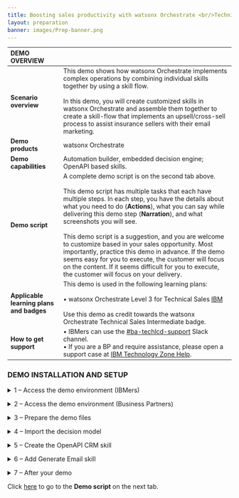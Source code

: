 ```yaml
---
title: Boosting sales productivity with watsonx Orchestrate <br/>Technical Sales Level 3 demo
layout: preparation
banner: images/Prep-banner.png
---
```


<span id="place1"></span>

<span id="top"></span>

<inline-notification text="<strong><strong>Attention: Safari users.</strong> Please use Firefox or Chrome to do this demo."></inline-notification>

| **DEMO OVERVIEW** | | 
| :---         | :--- |
| **Scenario overview** | This demo shows how watsonx Orchestrate implements complex operations by combining individual skills together by using a skill flow. <br/><br/> In this demo, you will create customized skills in watsonx Orchestrate and assemble them together to create a skill-flow that implements an upsell/cross-sell process to assist insurance sellers with their email marketing. |
| **Demo products** | watsonx Orchestrate |
| **Demo capabilities** | Automation builder, embedded decision engine; OpenAPI based skills.|
| **Demo script** | A complete demo script is on the second tab above. <br/><br/> This demo script has multiple tasks that each have multiple steps. In each step, you have the details about what you need to do (**Actions**), what you can say while delivering this demo step (**Narration**), and what screenshots you will see.<br/><br/>This demo script is a suggestion, and you are welcome to customize based in your sales opportunity. Most importantly, practice this demo in advance. If the demo seems easy for you to execute, the customer will focus on the content. If it seems difficult for you to execute, the customer will focus on your delivery. |
| **Applicable learning plans and badges** | This demo is used in the following learning plans:<br/><br/>• watsonx Orchestrate Level 3 for Technical Sales <a href="https://yourlearning.ibm.com/activity/PLAN-B4BFAE1FED99" target="_blank" rel="noreferrer">IBM</a> <br/><br/> Use this demo as credit towards the watsonx Orchestrate Technical Sales Intermediate badge. |
| **How to get support** | • IBMers can use the <a href="https://ibm.enterprise.slack.com/archives/C06HT5PHLN9" target="_blank" rel="noreferrer">#ba-techlcd-support</a> Slack channel.<br/> • If you are a BP and require assistance, please open a support case at <a href="https://techzone.ibm.com/help" target="_blank" rel="noreferrer">IBM Technology Zone Help</a>.<br/>|

### **DEMO INSTALLATION AND SETUP**
<details markdown="1">

<summary>1 –  Access the demo environment (IBMers)</summary>
This demo can be performed on any tenant where the user has the builder role. For new watsonx Orchestrate users, request access by submitting a request <a href="https://forms.monday.com/forms/dc4f2e5c205f756bee82204f8b57705d?r=use1" target="_blank" rel="noreferrer">here</a>. You will receive an email once you have been onboarded onto a suitable tenant, but please allow 48 hours for your request to be processed.

Based on your role and requirements, you will be onboarded onto a sales demonstration tenant or an enablement tenant. Enablement tenants provide short-term access (two week maximum) for enablement purposes.

Once you have received your onboarding email, use your IBM ID to log into your assigned tenant here.

Users with access to multiple tenants (demo environments) should ensure they select a tenant where they have the Builder role. Please use the <a href="https://ibm.enterprise.slack.com/archives/C06HT5PHLN9" target="_blank" rel="noreferrer">#ba-techlcd-support</a>  Slack channel if you require assistance.

**[Go to top](#top)**

<br/>
</details>
<p/>

<details markdown="1">
<summary>2 – Access the demo environment (Business Partners)</summary>

If you do not have access to a tenant, you can request access by submitting a request <a href="https://forms.monday.com/forms/dc4f2e5c205f756bee82204f8b57705d?r=use1" target="_blank" rel="noreferrer">here</a>. You will receive an email once you have been onboarded onto a suitable tenant, but please allow 48 hours for your request to be processed.

Once you have received your onboarding email, use your IBM ID to log into your assigned tenant <a href="https://dl.watson-orchestrate.ibm.com/home" target="_blank" rel="noreferrer">here</a>.


**[Go to top](#top)**

<br/>
</details>
<p/>
<details markdown="1">
<summary>3 – Prepare the demo files</summary>

### 3.1 – macOS: prepare the decision model archive file
This demo uses a decision model and skills based on OpenAPI specifications. As the demo is performed on a shared tenant, you must import your own copied of the decision model and API’s that are required to complete it.

<inline-notification text="You <u>must</u> RENAME the file you download, so it’s imperative to go through all of these steps."></inline-notification>

1.	Download the decision model file:  <a href="./files/L3_Upsell_Master.zip" target="_blank" rel="noreferrer">L3_Upsell_Master.zip</a>. 
2.	Open a **Terminal** window at the download location.
3.	Enter the following command to unzip the decision model, this creates a directory called **L3_Upsell_Master**:<br/><code> unzip L3_Upsell_Master.zip </code>
4. Rename the top-level directory adding your initials combined with today’s date to ensure that your project name is unique as shown in this example:<br/><code>mv L3_Upsell L3_Upsell_XXddmmyy</code><br/> <inline-notification text="The top-level directory name will determine the name of your decision project once it is imported."></inline-notification>
5.	Compress your renamed folder using the following command as an example.<br> <code>zip -r L3_Upsell_XXddmmyy.zip L3_Upsell_XXddmmyy  </code>

### 3.2 – Windows: prepare the decision model archive file
<inline-notification text="You <u>must</u> RENAME the file you download, so it’s imperative to go through all of these steps."></inline-notification>

Windows does not include a built-in utility for working with zip files. The examples below use 7-Zip, which is a free, open-source utility. Download and install 7-Zip, then add the executable (7z.exe) to your path so it can be used from a command prompt.  

1.	Download the decision model file: <a href="./files/L3_Upsell_Master.zip" target="_blank" rel="noreferrer">L3_Upsell_Master.zip</a>.
2.	Open a Command Prompt at the download location.
3.	Enter the following command to unzip the decision model, this creates a directory called L3_Upsell_Master<br/><code> 7z x L3_Upsell_Master.zip </code>
4.	Rename the top-level directory adding your initials combined with today’s date to ensure that your project name is unique as shown in this example:<br/> <code>ren L3_Upsell L3_Upsell_XXddmmyy</code> <inline-notification text="The top level directory name will determine the name of your decision project once it is imported."></inline-notification>
5.	Compress your renamed folder using the following command as an example:<br/><code>7z a -r L3_Upsell_XXddmmyy.zip L3_Upsell_XXddmmyy</code>

### 3.3 – Prepare OpenAPI files
The OpenAPI file must be updated before it can be used to import a new skill because watsonx Orchestrate uses attributes from the OpenAPI file as the unique ID for the skill. Since other users have already imported the skill from the OpenAPI file, changes must be made to ensure uniqueness and prevent errors.

Use a code editor (Microsoft VSCode is recommended) to edit the OpenAPI file by performing the following steps:

1. Download the OpenAPI file:  <a href="./files/L3_OpenAPI.yml" target="_blank" rel="noreferrer">L3_OpenAPI.yml</a> and open it in your editor.
2. In a multi-user environment, unique values for the API attributes must be provided. There are five attributes in two groups that must be updated: **title** and **description** in the **info** section **(A)** and **description, summary** and **operationId** in the **paths** section **(B)**.<br/><img src="images/Prep-3-3-2.png" width="800"/><br/><br/>
3. Modify the title and description on **lines 3 and 4 (A)** by appending your initials and date as shown in the image below. In this example **“GB010524”** was used, but create your own reference based on your initial and today’s date. Take note of whatever reference you add, you will need it to use it to filter catalog search results later in the demonstration.<br/><img src="images/Prep-3-3-3.png" width="800" /><br/><br/>
4. Modify the **summary, description** and **operationId** fields on lines **14, 15 and 16 (B)**.  For the **summary** and **description** fields, append your initials and date as shown. The **operationId** field <u>cannot</u> contain a space, so instead add a period (.) followed by your initials and date. <br/><img src="images/Prep-3-3-4.png" width="800" /><br/><br/>
5. Save the updated file.

**[Go to top](#top)**
<br/>

</details>
<p/>

<details markdown="1">
<summary>4 – Import the decision model</summary>

1.	From the watsonx Orchestrate home page click Automations. 
2. Click Create automation.
3. Perform the following steps:<br/>A. Select **Import automation**,<br/>B. Click **Browse**. <br/><img src="images/Prep-4-3.png" width="800" /><br/><br/>
4. Use the file browser to select the zip file **L3_Upsell_XXddmmyy.zip** that you created earlier and click **Open**. <inline-notification text="Ensure you select the updated zip file, the directory will contain the original zip file and the expanded directory."></inline-notification><img src="images/Prep-4-4.png" width="800" /><br/><br/>
5. Click **Import** to open the decision model.<br/><img src="images/Prep-4-5.png" width="800" /><br/><br/>
6. Select the **Operations** tab from the top.<br/><img src="images/Prep-4-6.png" width="800" /><br/><br/>
7. Click **Create operation**. <br/><img src="images/Prep-4-7.png" width="800" />
8. Enter a unique **Operation name** into the panel that opens on the right. <inline-notification text="Use an operation name with the same name as your project name to ensure that it is unique. Your project name will already include your initials and today’s date."></inline-notification> <img src="images/Prep-4-8.png" width="800" /><br/><br/>
9. Click the **Component** drop down and select **Product Upsell (A)**, then click **Save (B)**.<br/><img src="images/Prep-4-9.png" width="800" />
10. Click **Share changes**.<br><img src="images/Prep-4-10.png" width="800" />
11. Click **Share**.<br/><img src="images/Prep-4-11.png" width="800" /><br/><br/>
12. Optionally, enter a comment (for example **“Added operation.”**) then click **Share**. <inline-notification text="In a multi-user environment, this comment would be used to summarize the changes made so that other users can load your changes into their session."></inline-notification>  <img src="images/Prep-4-12.png" width="800" /><br/><br/>
13. Click the navigation link in the top-left corner to return to your decision model. <inline-notification text="Your link will show the name that you chose for your project, for example <strong>L3_Upsell_XXddmmyy.</strong>"></inline-notification> <img src="images/Prep-4-13.png" width="800" /><br/><br/>
14. Select on the **History** tab from the top. <br/><img src="images/Prep-4-14.png" width="800" /><br/><br/>
15. Click on the **Version** link that corresponds to the most recent update in the **View history** table. <br/><img src="images/Prep-4-15.png" width="800" /><br/><br/>
16. When the **Create a version** window opens, enter **“1.0.0”** in the **Name** field **(A)**, then click **Create (B)**. <br/><img src="images/Prep-4-16.png" width="800" /><br/><br/>
17. Select the **Publish** tab. <br/><img src="images/Prep-4-17.png" width="800" /><br/><br/>
18. Expand the **twisty (A)** in the publish section to show the details of **Version 1.0.0**, then click **Publish (B)**. <br/><img src="images/Prep-4-18.png" width="800" /><br/><br/>
19. When the **Publish automation** window opens, click **Publish**. <br/><img src="images/Prep-4-19.png" width="800" /><br/><br/>
20. Click the **hamburger navigation** menu icon **(A)**, then select **Skills and Apps (B)** from the left menu. <br/><img src="images/Prep-4-20.png" width="800" /><br/><br/>
21. If the **Learn to add and enhance skills** window opens, you can simply close it by clicking **Skip tour**.  <br/><img src="images/Prep-4-21.png" width="800" /><br/><br/>
22. Select the **Skills tab (A)**, enter the unique name given to your decision model in the **search field (B)**, then press **Enter**. <br/><img src="images/Prep-4-22.png" width="800" /><br/><br/>
23. Locate the skill created by publishing your decision model and click the **ellipsis** (three vertical dots) **(A)** that correspond to the model, then select **Enhance this skill (B)**. <br/><img src="images/Prep-4-23.png" width="800" /><br/><br/>
24. When the **Enhance this skill window opens**, click **Publish**.<br/><img src="images/Prep-4-24.png" width="800" /><br/><br/>
25. A message should appear on the top right-hand side of the screen that says **Published successful**.  Click the **navigation hamburger** menu icon **(A)**, and then select **Skills catalog (B)** from the left menu.<br/><img src="images/Prep-4-25.png" width="800" /><br/><br/>
26. Enter the unique name given to your decision model in the **Search field (A)** (the field with the magnifying glass), press **Enter** key, then click on the **App tile (B)**. <inline-notification text="This contains the name of your decision project in the format <strong>L3_Upsell_XXddmmyy.</strong>"></inline-notification> <br/><img src="images/Prep-4-26.png" width="800" /><br/><br/>
27. When your skill appears, click **Add skill** on the tile that corresponds to your decision model. <br/><img src="images/Prep-4-27.png" width="800" /><br/><br/>
28. Click the **navigation hamburger** menu icon **(A)** and select **Chat (B)** from the left menu. <br/><img src="images/Prep-4-28.png" width="800" /><br/><br/>
29. Click on the tile corresponding to your recently added skill that contains your decision model name. For example, **L3_Upsell_GB050324**.  <br/><img src="images/Prep-4-29.png" width="800" /><br/><br/><inline-notification text="The skill starts and invokes the decision model."></inline-notification> 
30. Enter a name for the customer into the **name** field; for example, **“James” (A)**, then click **Apply (B)** to submit the form for processing. <inline-notification text="If a name is not provided an error will be shown."></inline-notification>  <img src="images/Prep-4-30.png" width="800" /><br/><br/>
31. The decision model returns the default prompt. Preparation for this decision model is now complete. <br/><img src="images/Prep-4-31.png" width="800" /><br/><br/>
32. Clear the output from the chat window by clicking the **broom** icon.  <br/><img src="images/Prep-4-32.png" width="800" /><br/><br/>
33. Select the **checkbox (A)** then click **Clear history (B)**.<br/> <img src="images/Prep-4-33.png" width="800" /><br/><br/>

**[Go to top](#top)**

<br/>
</details>
<p/>

<details markdown="1">
<summary>5 – Create the OpenAPI CRM skill</summary>
Using the OpenAPI file that you previously updated, create the CRM skill required for this demo.

1. Click the **navigation hamburger** menu icon **(A)**, then select **Skills and apps (B)** in the **Build** section from the left menu.<br/><img src="images/Prep-5-1.png" width="800" /><br/><br/>
2. Select the **Skills tab (A)**, then click **Add skills (B)**.<br/><img src="images/Prep-5-2.png" width="800" /><br/><br/>
3. Select the **From file tab (A)** and in the **Import a skill** file section, click on **Drag and drop files here or click to upload** link **(B)**.<br/><img src="images/Prep-5-3.png" width="800" /><br/><br/>
4. Select your modified OpenAPI file and click **Next**.<br/><img src="images/Prep-5-4.png" width="800" /><br/><br/><inline-notification text="If you encounter an error at this step, check the operationId in your OpenAPI file doesn't contain spaces. Refer back to section 3 for an example of how to set the operationId."></inline-notification>
5. In the **Choose skills section**, select the checkbox for the skill **(A)**, then on the bottom-right corner of the screen, click **Add (B)**.  <inline-notification text=" A message should appear on the top right-hand side of the screen indicating that the skill was successfully added."></inline-notification> <img src="images/Prep-5-5.png" width="800" /><br/><br/>
6. Select the **Skills** tab.<br/><img src="images/Prep-5-6.png" width="800" /><br/><br/>
7. Perform the following steps: <br/>A. Enter the unique reference given to your skill when you were updating the file into the filter panel, then press **Enter**. <br/>B. Locate the skill **Get Customers with recent life events** and click the ellipsis (three vertical dots) in the right-hand column. <br/>C. Click **Enhance this skill**.<br/><img src="images/Prep-5-7.png" width="800" /><br/><br/>
8. At the bottom right-hand side of the screen, click **Publish**.<br/><img src="images/Prep-5-8.png" width="800" /><br/><br/>
9. Click the **navigation hamburger** menu icon **(A)**, then select **Skills catalog (B)** from the left menu.<br/><img src="images/Prep-5-9.png" width="800" /><br/><br/>
10. Enter the unique reference that you used when updating the file into the **search filed (A)**, and press **Enter**. When the results are filtered, click on the **CRM** tile that contains your unique identifier **(B)**.<img src="images/Prep-5-10.png" width="800" /><br/><br/>
11. In the top-right corner of the screen, click **Connect app**.<br/><img src="images/Prep-5-11.png" width="800" /><br/><br/>
12. Enter credentials (any combination of **username (A)** and **password (B)** will work) and click **Connect app (C)**.  <inline-notification text=" A message will appear in the top-right hand corner of the screen to confirm that you are connected."></inline-notification> <img src="images/Prep-5-12.png" width="800" /><br/><br/>
13. Click **Add skill+** on the **Get Customers with recent life events …** skill tile **(A)**. A message will appear to confirm the skill has been added.<br/><img src="images/Prep-5-13.png" width="800" /><br/><br/>
14. Click the **hamburger navigation** menu icon **(A)**, then select **Chat (B)** from the left menu.<br/><img src="images/Prep-5-14.png" width="800" /><br/><br/>
15. Confirm that two tiles **(A & B)** are present below the watsonx Orchestrate chat window. The **Get Customers with recent life events** skill represents the OpenAPI skill, and **L3_Upsell** represents the decision model you previously imported.<br/><img src="images/Prep-5-15.png" width="800" /><br/><br/>

**[Go to top](#top)**

<br/>
</details>
<p/>

<details markdown="1">
<summary>6 – Add Generate Email skill</summary>
From the skills catalog, add the built in ‘Generate an email’ skill, required for this demo.

1. Click the **navigation hamburger** menu icon **(A)**, then select **Skills catalog (B)** from the left menu. <br/><img src="images/Prep-6-1.png" width="800" /><br/><br/>
2. Type **“watsonx”** into the **Search field (A)** (the field with the magnifying glass), press **Enter** key, then click on the **App tile (B)**.<br/><img src="images/Prep-6-2.png" width="800" /><br/><br/>
3. In the top-right corner of the screen, click **Connect app**.<br/><img src="images/Prep-6-3.png" width="800" /><br/><br/>
4. Enter a **Bearer Token (A)** (any value will work), then click **Connect app (B)**.<br/><img src="images/Prep-6-4.png" width="800" /><br/><br/>
5. Click **Add skill +** on the **Generate an email** tile **(A)**. A message will appear to confirm the skill has been added.<br/><br/>
 
**[Go to top](#top)**

<br/>
</details>
<p/> 

<details markdown="1">
<summary>7 – After your demo</summary>

The watsonx Orchestrate environment that is used for this demo is shared by many users. After completing your demo, please take a few minutes to remove any skills or automations you created during the demo. Full instructions to remove your skills are given at the end of these demo instructions.

**[Go to top](#top)**

<br/>
</details>
<p/>

Click [here](demo-script) to go to the **Demo script** on the next tab.
